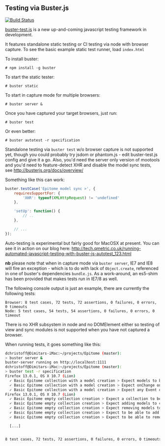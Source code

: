 Testing via Buster.js
---------------------

[![Build Status](https://secure.travis-ci.org/DimitarChristoff/Epitome.png?branch=master)](http://travis-ci.org/DimitarChristoff/Epitome)

[buster-test.js](http://busterjs.org) is a new up-and-coming javascript testing framework in development.

It features standalone static testing or CI testing via node with browser capture.
To see the basic example static test runner, load  `index.html`

To install buster:

    # npm install -g buster

To start the static tester:

    # buster static

To start in capture mode for multiple browsers:

    # buster server &

Once you have captured your target browsers, just run:

    # buster test

Or even better:

    # buster autotest -r specification

Standalone testing via `buster test` w/o browser capture is not supported yet, though you could probably try jsdom or phantom.js - edit buster-test.js config and give it a go. Also, you'd need the server only version of mootools and you'd need to feature-detect XHR and disable the model sync tests, see http://busterjs.org/docs/overview/

Something like this can work:
```javascript
buster.testCase('Epitome model sync >', {
    requiresSupportFor: {
        'XHR': typeof(XMLHttpRequest) != 'undefined'
    },

    'setUp': function() {
        // ..
    },

    // ...
});
```

Auto-testing is experimental but fairly good for MacOSX at present. You can see it in action on our blog here: http://tech.qmetric.co.uk/running-automated-javascript-testing-with-buster-js-autotest_123.html

**nb** please note that when in capture mode via `buster server`, IE7 and IE8 will fire an exception - which is to do with lack of `Object.create`, referenced in one of buster's dependencies `bundle.js`. As a work-around, an es5-shim has been provided that makes tests run in IE7/8 as well.

The following console output is just an example, there are currently the following tests:
```
Browser: 8 test cases, 72 tests, 72 assertions, 0 failures, 0 errors, 0 timeouts
Node: 5 test cases, 54 tests, 54 assertions, 0 failures, 0 errors, 0 timeout
```

There is no XHR subsystem in node and no DOMElement either so testing of view and sync modules is not supported when you have not captured a browser.

When running tests, it goes something like this:

```sh
dchristoff@Dimitars-iMac:~/projects/Epitome (master):
> buster server &
buster-server running on http://localhost:1111
dchristoff@Dimitars-iMac:~/projects/Epitome (master):
> buster test -r specification
Firefox 13.0.1, OS X 10.7 (Lion)
  ✓ Basic Epitome collection with a model creation > Expect models to be equal to number passed in constructor >
  ✓ Basic Epitome collection with a model creation > Expect onChange on a model to fire for collection >
  ✓ Basic Epitome collection with a model creation > Expect any Event on any model to fire for collection observer >
Firefox 13.0.1, OS X 10.7 (Lion)
  ✓ Basic Epitome empty collection creation > Expect a collection to be created >
  ✓ Basic Epitome empty collection creation > Expect adding models to collection to fire onAdd event >
  ✓ Basic Epitome empty collection creation > Expect removing models to collection to fire onRemove event >
  ✓ Basic Epitome empty collection creation > Expect to be able to add models to the collection
  ✓ Basic Epitome empty collection creation > Expect to be able to remove models from the collection

  [...]


8 test cases, 72 tests, 72 assertions, 0 failures, 0 errors, 0 timeouts
```

